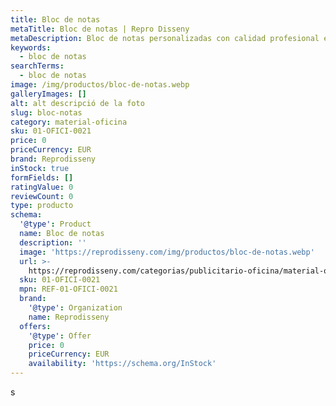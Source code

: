 ```yaml
---
title: Bloc de notas
metaTitle: Bloc de notas | Repro Disseny
metaDescription: Bloc de notas personalizadas con calidad profesional en Cataluña.
keywords:
  - bloc de notas
searchTerms:
  - bloc de notas
image: /img/productos/bloc-de-notas.webp
galleryImages: []
alt: alt descripció de la foto
slug: bloc-notas
category: material-oficina
sku: 01-OFICI-0021
price: 0
priceCurrency: EUR
brand: Reprodisseny
inStock: true
formFields: []
ratingValue: 0
reviewCount: 0
type: producto
schema:
  '@type': Product
  name: Bloc de notas
  description: ''
  image: 'https://reprodisseny.com/img/productos/bloc-de-notas.webp'
  url: >-
    https://reprodisseny.com/categorias/publicitario-oficina/material-oficina/bloc-notas
  sku: 01-OFICI-0021
  mpn: REF-01-OFICI-0021
  brand:
    '@type': Organization
    name: Reprodisseny
  offers:
    '@type': Offer
    price: 0
    priceCurrency: EUR
    availability: 'https://schema.org/InStock'
---
```

s
